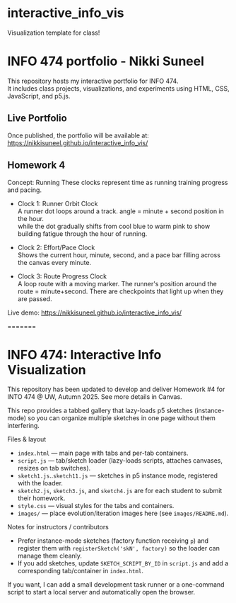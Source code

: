# interactive_info_vis
Visualization template for class!

# INFO 474 portfolio - Nikki Suneel

This repository hosts my interactive portfolio for INFO 474.  
It includes class projects, visualizations, and experiments using HTML, CSS, JavaScript, and p5.js.  

## Live Portfolio
Once published, the portfolio will be available at:  
https://nikkisuneel.github.io/interactive_info_vis/


## Homework 4

Concept: Running
These clocks represent time as running training progress and pacing.

- Clock 1: Runner Orbit Clock  
  A runner dot loops around a track. angle = minute + second position in the hour.  
  while the dot gradually shifts from cool blue to warm pink to show building fatigue through the hour of running.
  
- Clock 2: Effort/Pace Clock  
  Shows the current hour, minute, second, and a pace bar filling across the canvas every minute.

- Clock 3: Route Progress Clock  
  A loop route with a moving marker. The runner's position around the route = minute+second. There are checkpoints that light up when they are passed. 

Live demo: https://nikkisuneel.github.io/interactive_info_vis/

=======
# INFO 474: Interactive Info Visualization

This repository has been updated to develop and deliver Homework #4 for INTO 474 @ UW, Autumn 2025. See more details in Canvas.

This repo provides a tabbed gallery that lazy-loads p5 sketches (instance-mode) so you can organize multiple sketches in one page without them interfering.


Files & layout
- `index.html` — main page with tabs and per-tab containers.
- `script.js` — tab/sketch loader (lazy-loads scripts, attaches canvases, resizes on tab switches).
- `sketch1.js`..`sketch11.js` — sketches in p5 instance mode, registered with the loader.
- `sketch2.js`, `sketch3.js`, and `sketch4.js` are for each student to submit their homework.
- `style.css` — visual styles for the tabs and containers.
- `images/` — place evolution/iteration images here (see `images/README.md`).

Notes for instructors / contributors
- Prefer instance-mode sketches (factory function receiving `p`) and register them with `registerSketch('skN', factory)` so the loader can manage them cleanly.
- If you add sketches, update `SKETCH_SCRIPT_BY_ID` in `script.js` and add a corresponding tab/container in `index.html`.

If you want, I can add a small development task runner or a one-command script to start a local server and automatically open the browser.
